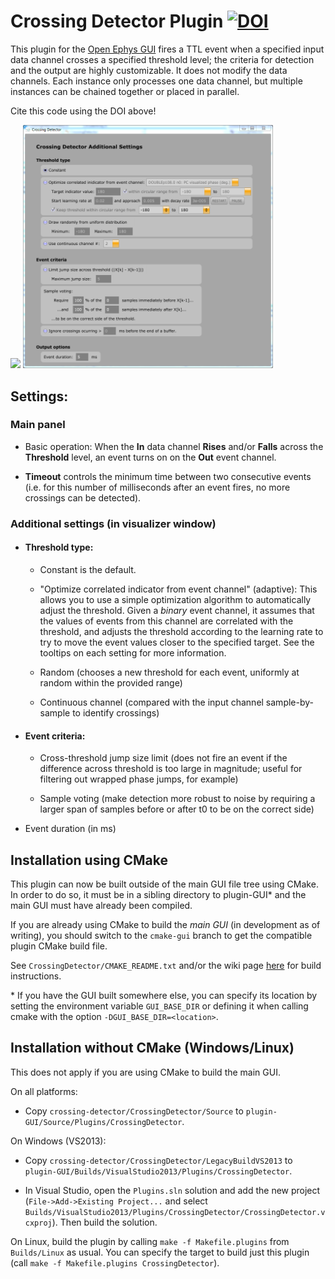 # Crossing Detector Plugin [![DOI](https://zenodo.org/badge/98764510.svg)](https://zenodo.org/badge/latestdoi/98764510)

This plugin for the [Open Ephys GUI](https://github.com/open-ephys/plugin-GUI) fires a TTL event when a specified input data channel crosses a specified threshold level; the criteria for detection and the output are highly customizable. It does not modify the data channels. Each instance only processes one data channel, but multiple instances can be chained together or placed in parallel.

Cite this code using the DOI above!

<img src="cd2.0_front.png" width="250" /> <img src="cd2.3_settings.png" width="400" />

## Settings:

### Main panel

* Basic operation: When the __In__ data channel __Rises__ and/or __Falls__ across the __Threshold__ level, an event turns on on the __Out__ event channel.

* __Timeout__ controls the minimum time between two consecutive events (i.e. for this number of milliseconds after an event fires, no more crossings can be detected).

### Additional settings (in visualizer window)

* #### Threshold type:
  * Constant is the default.

  * "Optimize correlated indicator from event channel" (adaptive): This allows you to use a simple optimization algorithm to automatically adjust the threshold. Given a *binary* event channel, it assumes that the values of events from this channel are correlated with the threshold, and adjusts the threshold according to the learning rate to try to move the event values closer to the specified target. See the tooltips on each setting for more information.

  * Random (chooses a new threshold for each event, uniformly at random within the provided range)

  * Continuous channel (compared with the input channel sample-by-sample to identify crossings)

* #### Event criteria:

  * Cross-threshold jump size limit (does not fire an event if the difference across threshold is too large in magnitude; useful for filtering out wrapped phase jumps, for example)

  * Sample voting (make detection more robust to noise by requiring a larger span of samples before or after t0 to be on the correct side)

* Event duration (in ms)

## Installation using CMake

This plugin can now be built outside of the main GUI file tree using CMake. In order to do so, it must be in a sibling directory to plugin-GUI\* and the main GUI must have already been compiled.

If you are already using CMake to build the *main GUI* (in development as of writing), you should switch to the `cmake-gui` branch to get the compatible plugin CMake build file.

See `CrossingDetector/CMAKE_README.txt` and/or the wiki page [here](https://open-ephys.atlassian.net/wiki/spaces/OEW/pages/1259110401/Plugin+CMake+Builds) for build instructions.

\* If you have the GUI built somewhere else, you can specify its location by setting the environment variable `GUI_BASE_DIR` or defining it when calling cmake with the option `-DGUI_BASE_DIR=<location>`.


## Installation without CMake (Windows/Linux)

This does not apply if you are using CMake to build the main GUI.

On all platforms:

* Copy `crossing-detector/CrossingDetector/Source` to `plugin-GUI/Source/Plugins/CrossingDetector`.

On Windows (VS2013):

* Copy `crossing-detector/CrossingDetector/LegacyBuildVS2013` to `plugin-GUI/Builds/VisualStudio2013/Plugins/CrossingDetector`.

* In Visual Studio, open the `Plugins.sln` solution and add the new project (`File->Add->Existing Project...` and select `Builds/VisualStudio2013/Plugins/CrossingDetector/CrossingDetector.vcxproj`). Then build the solution.

On Linux, build the plugin by calling `make -f Makefile.plugins` from `Builds/Linux` as usual. You can specify the target to build just this plugin (call `make -f Makefile.plugins CrossingDetector`).
